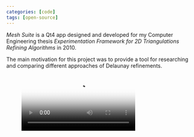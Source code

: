 ```yaml
---
categories: [code]
tags: [open-source]
---
```

<dfn>Mesh Suite</dfn> is a Qt4 app designed and developed for my Computer Engineering thesis <cite>Experimentation Framework for 2D Triangulations Refining Algorithms</cite> in 2010.

The main motivation for this project was to provide a tool for researching and comparing different approaches of Delaunay refinements.

<figure>
  <video poster='/assets/posts/mesh-suite/mesh-suite-in-action.png' controls>
    <source src='/assets/posts/mesh-suite/mesh-suite-in-action.webm' type='video/webm'>
    <source src='/assets/posts/mesh-suite/mesh-suite-in-action.mp4' type='video/mp4'>
  </video>
</figure>
